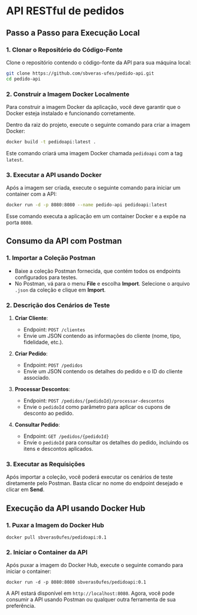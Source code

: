 # API RESTful de pedidos

## Passo a Passo para Execução Local

### 1. Clonar o Repositório do Código-Fonte

Clone o repositório contendo o código-fonte da API para sua máquina local:

```bash
git clone https://github.com/sbveras-ufes/pedido-api.git
cd pedido-api
```

### 2. Construir a Imagem Docker Localmente

Para construir a imagem Docker da aplicação, você deve garantir que o Docker esteja instalado e funcionando corretamente.

Dentro da raiz do projeto, execute o seguinte comando para criar a imagem Docker:

```bash
docker build -t pedidoapi:latest .
```

Este comando criará uma imagem Docker chamada `pedidoapi` com a tag `latest`.

### 3. Executar a API usando Docker

Após a imagem ser criada, execute o seguinte comando para iniciar um container com a API:

```bash
docker run -d -p 8080:8080 --name pedido-api pedidoapi:latest
```

Esse comando executa a aplicação em um container Docker e a expõe na porta `8080`.


## Consumo da API com Postman

### 1. Importar a Coleção Postman

- Baixe a coleção Postman fornecida, que contém todos os endpoints configurados para testes.
- No Postman, vá para o menu **File** e escolha **Import**. Selecione o arquivo `.json` da coleção e clique em **Import**.

### 2. Descrição dos Cenários de Teste

1. **Criar Cliente**:
   - Endpoint: `POST /clientes`
   - Envie um JSON contendo as informações do cliente (nome, tipo, fidelidade, etc.).

2. **Criar Pedido**:
   - Endpoint: `POST /pedidos`
   - Envie um JSON contendo os detalhes do pedido e o ID do cliente associado.

3. **Processar Descontos**:
   - Endpoint: `POST /pedidos/{pedidoId}/processar-descontos`
   - Envie o `pedidoId` como parâmetro para aplicar os cupons de desconto ao pedido.

4. **Consultar Pedido**:
   - Endpoint: `GET /pedidos/{pedidoId}`
   - Envie o `pedidoId` para consultar os detalhes do pedido, incluindo os itens e descontos aplicados.

### 3. Executar as Requisições

Após importar a coleção, você poderá executar os cenários de teste diretamente pelo Postman. Basta clicar no nome do endpoint desejado e clicar em **Send**.

## Execução da API usando Docker Hub

### 1. Puxar a Imagem do Docker Hub
```
docker pull sbveras0ufes/pedidoapi:0.1
```

### 2. Iniciar o Container da API

Após puxar a imagem do Docker Hub, execute o seguinte comando para iniciar o container:

```
docker run -d -p 8080:8080 sbveras0ufes/pedidoapi:0.1
```

A API estará disponível em `http://localhost:8080`. Agora, você pode consumir a API usando Postman ou qualquer outra ferramenta de sua preferência.
